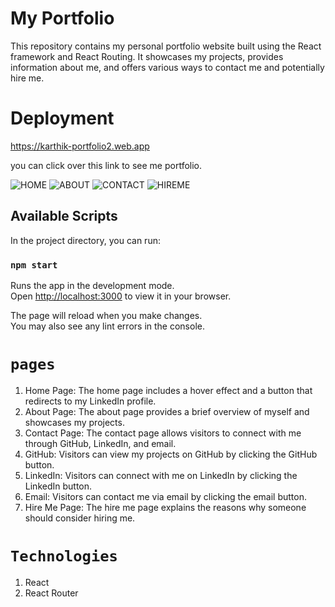 # My Portfolio

This repository contains my personal portfolio website built using the React framework and React Routing. It showcases my projects, provides information about me, and offers various ways to contact me and potentially hire me.

# Deployment 

https://karthik-portfolio2.web.app 

you can click over this link to see me portfolio.

![HOME](https://github.com/karthikchowdary18/My-Portfolio-Using-React/assets/121443020/90c43eb3-f4fc-4a92-8d16-7e66f858888b)
![ABOUT](https://github.com/karthikchowdary18/My-Portfolio-Using-React/assets/121443020/993e1807-fc21-443f-bdb3-2f056cfd38b6)
![CONTACT](https://github.com/karthikchowdary18/My-Portfolio-Using-React/assets/121443020/2c0cfcbc-b2a4-4cf1-9c92-564cadff8d47)
![HIREME](https://github.com/karthikchowdary18/My-Portfolio-Using-React/assets/121443020/ea9d2f73-24cc-48c9-9c33-116d34be2729)

## Available Scripts

In the project directory, you can run:

### `npm start`

Runs the app in the development mode.\
Open [http://localhost:3000](http://localhost:3000) to view it in your browser.

The page will reload when you make changes.\
You may also see any lint errors in the console.

# `pages`
1. Home Page: The home page includes a hover effect and a button that redirects to my LinkedIn profile.
2. About Page: The about page provides a brief overview of myself and showcases my projects.
3. Contact Page: The contact page allows visitors to connect with me through GitHub, LinkedIn, and email.
4. GitHub: Visitors can view my projects on GitHub by clicking the GitHub button.
5. LinkedIn: Visitors can connect with me on LinkedIn by clicking the LinkedIn button.
6. Email: Visitors can contact me via email by clicking the email button.
7. Hire Me Page: The hire me page explains the reasons why someone should consider hiring me.

 # `Technologies`
 1. React
 2. React Router

